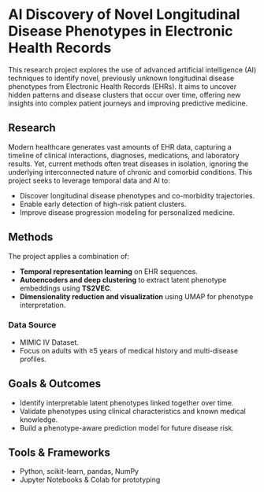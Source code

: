 # AI Discovery of Novel Longitudinal Disease Phenotypes in Electronic Health Records

This research project explores the use of advanced artificial intelligence (AI) techniques to identify novel, previously unknown longitudinal disease phenotypes from Electronic Health Records (EHRs). It aims to uncover hidden patterns and disease clusters that occur over time, offering new insights into complex patient journeys and improving predictive medicine.

## Research

Modern healthcare generates vast amounts of EHR data, capturing a timeline of clinical interactions, diagnoses, medications, and laboratory results. Yet, current methods often treat diseases in isolation, ignoring the underlying interconnected nature of chronic and comorbid conditions. This project seeks to leverage temporal data and AI to:

- Discover longitudinal disease phenotypes and co-morbidity trajectories.
- Enable early detection of high-risk patient clusters.
- Improve disease progression modeling for personalized medicine.

## Methods

The project applies a combination of:

- **Temporal representation learning** on EHR sequences.
- **Autoencoders and deep clustering** to extract latent phenotype embeddings using **TS2VEC**.
- **Dimensionality reduction and visualization** using UMAP for phenotype interpretation.

### Data Source

- MIMIC IV Dataset.
- Focus on adults with ≥5 years of medical history and multi-disease profiles.

## Goals & Outcomes

- Identify interpretable latent phenotypes linked together over time.
- Validate phenotypes using clinical characteristics and known medical knowledge.
- Build a phenotype-aware prediction model for future disease risk.

## Tools & Frameworks

- Python, scikit-learn, pandas, NumPy
- Jupyter Notebooks & Colab for prototyping
